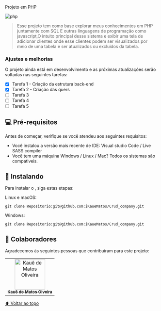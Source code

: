 Projeto em PHP


<img src="https://becode.com.br/wp-content/uploads/2017/09/php-post-1.png" alt="php">

> Esse projeto tem como base explorar meus conhecimentos em PHP  juntamente com SQL E outras linguagens de programação como javascript,O intuito principal desse sistema e exibir uma tela de adicionar clientes onde esse clientes podem ser visualizados por meio de uma tabela e ser atualizados ou excluidos da tabela. 

### Ajustes e melhorias

O projeto ainda está em desenvolvimento e as próximas atualizações serão voltadas nas seguintes tarefas:

- [x] Tarefa 1 - Criação da estrutura back-end
- [x] Tarefa 2 - Criação das quers
- [ ] Tarefa 3
- [ ] Tarefa 4
- [ ] Tarefa 5

## 💻 Pré-requisitos

Antes de começar, verifique se você atendeu aos seguintes requisitos:
* Você instalou a versão mais recente de IDE: Visual studio Code / Live SASS compiler
* Você tem uma máquina Windows / Linux / Mac? Todos os sistemas são compativeis.


## 🚀 Instalando <Crud-company>

Para instalar o <Crud-company>, siga estas etapas:

Linux e macOS:
```
git clone Repositorio:git@github.com:iKaueMatos/Crud_company.git
```

Windows:
```
git clone Repositorio:git@github.com:iKaueMatos/Crud_company.git
```

## 🤝 Colaboradores

Agradecemos às seguintes pessoas que contribuíram para este projeto:

<table>
  <tr>
    <td align="center">
      <a href="#">
        <img src="https://avatars.githubusercontent.com/u/98132837?v=4" width="100px;" alt="Kauê de Matos Oliveira"/><br>
        <sub>
          <b>Kauê de Matos Oiveira</b>
        </sub>
      </a>
    </td>
 </tr>
</table>


[⬆ Voltar ao topo](#Projects-javascript)<br>
